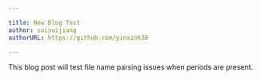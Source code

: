 ```yaml
---

title: New Blog Test
author: suisuijiang
authorURL: https://github.com/yinxin630

---
```


This blog post will test file name parsing issues when periods are present.
